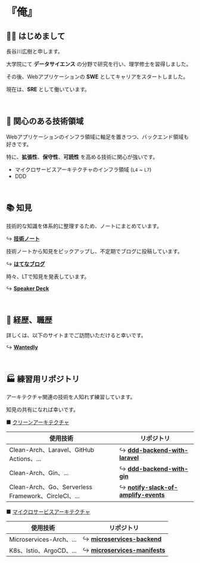 # 『俺』

## 👋🏻 はじめまして

長谷川広樹と申します。<br>

大学院にて **データサイエンス** の分野で研究を行い、理学修士を習得しました。<br>

その後、Webアプリケーションの **SWE** としてキャリアをスタートしました。<br>

現在は、**SRE** として働いています。<br>

<br>

## 🎯 関心のある技術領域

Webアプリケーションのインフラ領域に軸足を置きつつ、バックエンド領域も好きです。<br>

特に、**拡張性**、**保守性**、**可読性** を高める技術に関心が強いです。<br>

- マイクロサービスアーキテクチャのインフラ領域 (`L4` ~ `L7`)
- DDD

<br>

## 📚 知見

技術的な知識を体系的に整理するため、ノートにまとめています。<br>

↪️ **[技術ノート](https://hiroki-it.github.io/tech-notebook/)**

技術ノートから知見をピックアップし、不定期でブログに投稿しています。<br>

↪️ **[はてなブログ](https://hiroki-hasegawa.hatenablog.jp/archive)**

時々、LTで知見を発表しています。<br>

↪️ **[Speaker Deck](https://speakerdeck.com/hiroki_hasegawa)**

<br>

## 💼 経歴、職歴

詳しくは、以下のサイトまでご訪問いただけると幸いです。<br>

↪️ **[Wantedly](https://www.wantedly.com/id/h_hasegawa)**

<br>

## 🏭 練習用リポジトリ

アーキテクチャ関連の技術を人知れず練習しています。<br>

知見の共有になれば幸いです。<br>

■ <ins>クリーンアーキテクチャ</ins>

| 使用技術                                            | リポジトリ                                                                                           |
| --------------------------------------------------- | ---------------------------------------------------------------------------------------------------- |
| Clean-Arch、Laravel、GitHub Actions、...            | ↪️ **[ddd-backend-with-laravel](https://github.com/hiroki-it/ddd-backend-with-laravel)**             |
| Clean-Arch、Gin、...                                | ↪️ **[ddd-backend-with-gin](https://github.com/hiroki-it/ddd-backend-with-gin)**                     |
| Clean-Arch、Go、Serverless Framework、CircleCI、... | ↪️ **[notify-slack-of-amplify-events](https://github.com/hiroki-it/notify-slack-of-amplify-events)** |

■ <ins>マイクロサービスアーキテクチャ</ins>

| 使用技術                | リポジトリ                                                                             |
| ----------------------- | -------------------------------------------------------------------------------------- |
| Microservices-Arch、... | ↪️ **[microservices-backend](https://github.com/hiroki-it/microservices-backend)**     |
| K8s、Istio、ArgoCD、... | ↪️ **[microservices-manifests](https://github.com/hiroki-it/microservices-manifests)** |

<br>
